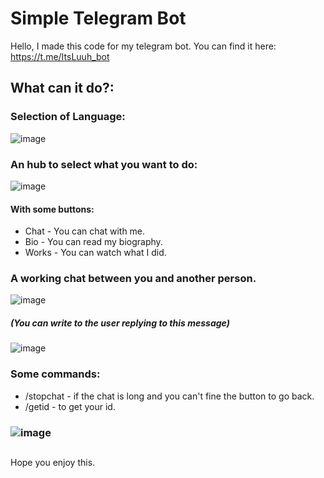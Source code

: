 # Simple Telegram Bot
Hello, I made this code for my telegram bot. You can find it here: https://t.me/ItsLuuh_bot
## What can it do?:

### Selection of Language:
![image](https://user-images.githubusercontent.com/69093609/175719662-98885494-7e8c-4d54-b892-01c7b8d3e0f1.png)
### An hub to select what you want to do:
![image](https://user-images.githubusercontent.com/69093609/175719710-7d8bb03c-3f7e-4c7c-8973-5d9ba0bcd835.png)
#### With some buttons:
- Chat - You can chat with me.
- Bio - You can read my biography.
- Works - You can watch what I did. 
### A working chat between you and another person.
![image](https://user-images.githubusercontent.com/69093609/175719555-c6feb3d7-fd3f-4e28-ac07-caeddfdae47b.png)
##### (You can write to the user replying to this message)
![image](https://user-images.githubusercontent.com/69093609/175719444-4f0ec6cf-53dd-4176-b6fd-d2d7dec14154.png)
### Some commands:
- /stopchat - if the chat is long and you can't fine the button to go back.
- /getid - to get your id.
### ![image](https://user-images.githubusercontent.com/69093609/175720318-3a40b690-023e-4f9e-87b1-d960854c0f37.png)
##
Hope you enjoy this.
